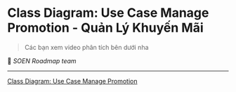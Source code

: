 # Class Diagram: Use Case Manage Promotion - Quản Lý Khuyến Mãi

>Các bạn xem video phân tích bên dưới nha

🌻 *SOEN Roadmap team*

---
[Class Diagram: Use Case Manage Promotion](https://www.youtube.com/watch?v=kSe3TLP8kdU&list=PLawJEU9nKs_6qm0jIwdzAQUgOQb0mf_eS&index=7)
